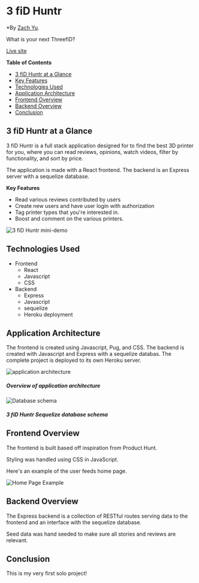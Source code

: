 # 3 fiD Huntr

\*By [Zach Yu](https://github.com/zachmyu).

What is your next ThreefiD?

[Live site](https://ThreefiDHuntr.herokuapp.com/)

**Table of Contents**

- [3 fiD Huntr at a Glance](https://github.com/zachmyu/ThreefiD#ThreefiD-at-a-Glance)
- [Key Features](https://github.com/zachmyu/ThreefiD#Key-Features)
- [Technologies Used](https://github.com/zachmyu/ThreefiD#Technologies-Used)
- [Application Architecture](https://github.com/zachmyu/ThreefiD#Application-Architecture)
- [Frontend Overview](https://github.com/zachmyu/ThreefiD#Frontend-Overview)
- [Backend Overview](https://github.com/zachmyu/ThreefiD#Backend-Overview)
- [Conclusion](https://github.com/zachmyu/ThreefiD#Conclusion)

## 3 fiD Huntr at a Glance

3 fiD Huntr is a full stack application designed for to find the best 3D printer for you, where you can read reviews, opinions, watch videos, filter by functionality, and sort by price.

The application is made with a React frontend. The backend is an Express server with a sequelize database.

**Key Features**

- Read various reviews contributed by users
- Create new users and have user login with authorization
- Tag printer types that you're interested in.
- Boost and comment on the various printers.

![3 fiD Huntr mini-demo](/readme-assets/mini-demo.gif)

## Technologies Used

- Frontend
  - React
  - Javascript
  - CSS
- Backend
  - Express
  - Javascript
  - sequelize
  - Heroku deployment

## Application Architecture

The frontend is created using Javascript, Pug, and CSS. The backend is created with Javascript and Express with a sequelize databas. The complete project is deployed to its own Heroku server.

![application architecture](/readme-assets/pixel8-architecture.png)

##### Overview of application architecture

![Database schema](/readme-assets/pixel8-schema.jpeg)

##### 3 fiD Huntr Sequelize database schema

## Frontend Overview

The frontend is built based off inspiration from Product Hunt.

Styling was handled using CSS in JavaScript.

Here's an example of the user feeds home page.

![Home Page Example](readme-assets/home-page.png)

## Backend Overview

The Express backend is a collection of RESTful routes serving data to the frontend and an interface with the sequelize database.

Seed data was hand seeded to make sure all stories and reviews are relevant.

## Conclusion

This is my very first solo project!
